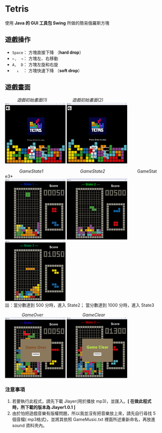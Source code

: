 # Tetris
使用 **Java 的 GUI 工具包 Swing** 所做的簡易俄羅斯方塊

## 遊戲操作
* `Space`： 方塊直接下降 （**hard drop**）
*  `←,  →`： 方塊左、右移動 
*  `A,  D`： 方塊左旋和右旋
*  `   ↓   `： 方塊快速下降 （**soft drop**）
## 遊戲畫面
&nbsp;&nbsp;&nbsp;&nbsp;&nbsp;&nbsp;&nbsp;&nbsp;&nbsp;&nbsp;*遊戲初始畫面(1)*&nbsp;&nbsp;&nbsp;&nbsp;&nbsp;&nbsp;&nbsp;&nbsp;&nbsp;&nbsp;&nbsp;&nbsp;&nbsp;&nbsp;&nbsp;&nbsp;&nbsp;&nbsp;&nbsp;&nbsp;&nbsp;*遊戲初始畫面(2)*   
<img src="https://github.com/MingMinNa/Tetris/blob/v2/img/game_display/HomeScreen_display(1).png" alt="HomeScreen_display(1).png" width="200" height="200">
<img src="https://github.com/MingMinNa/Tetris/blob/v2/img/game_display/HomeScreen_display(2).png" alt="HomeScreen_display(2).png" width="200" height="200">  

&nbsp;&nbsp;&nbsp;&nbsp;&nbsp;&nbsp;&nbsp;&nbsp;&nbsp;&nbsp;&nbsp;&nbsp;*GameState1*&nbsp;&nbsp;&nbsp;&nbsp;&nbsp;&nbsp;&nbsp;&nbsp;&nbsp;&nbsp;&nbsp;&nbsp;&nbsp;&nbsp;&nbsp;&nbsp;&nbsp;&nbsp;&nbsp;&nbsp;&nbsp;&nbsp;&nbsp;&nbsp;&nbsp;&nbsp;&nbsp;&nbsp;&nbsp;&nbsp;&nbsp;*GameState2*&nbsp;&nbsp;&nbsp;&nbsp;&nbsp;&nbsp;&nbsp;&nbsp;&nbsp;&nbsp;&nbsp;&nbsp;&nbsp;&nbsp;&nbsp;&nbsp;&nbsp;&nbsp;&nbsp;&nbsp;&nbsp;&nbsp;&nbsp;&nbsp;&nbsp;&nbsp;&nbsp;GameState3*  
<img src="https://github.com/MingMinNa/Tetris/blob/v2/img/game_display/GameScreen_State1.png" alt="GameScreen_State1.png" width="200" height="200">
<img src="https://github.com/MingMinNa/Tetris/blob/v2/img/game_display/GameScreen_state2.png" alt="GameScreen_state2.png" width="200" height="200">
<img src="https://github.com/MingMinNa/Tetris/blob/v2/img/game_display/GameScreen_State3.png" alt="GameScreen_State3.png" width="200" height="200">  
註：當分數達到 500 分時，進入 State2； 當分數達到 1000 分時，進入 State3

&nbsp;&nbsp;&nbsp;&nbsp;&nbsp;&nbsp;&nbsp;&nbsp;&nbsp;&nbsp;&nbsp;&nbsp;&nbsp;&nbsp;*GameOver*&nbsp;&nbsp;&nbsp;&nbsp;&nbsp;&nbsp;&nbsp;&nbsp;&nbsp;&nbsp;&nbsp;&nbsp;&nbsp;&nbsp;&nbsp;&nbsp;&nbsp;&nbsp;&nbsp;&nbsp;&nbsp;&nbsp;&nbsp;&nbsp;&nbsp;&nbsp;&nbsp;&nbsp;&nbsp;&nbsp;&nbsp;&nbsp;&nbsp;*GameClear*  
<img src="https://github.com/MingMinNa/Tetris/blob/v2/img/game_display/GameOver.png" alt="GameOver.png" width="200" height="200">
<img src="https://github.com/MingMinNa/Tetris/blob/v2/img/game_display/GameClear.png" alt="GameClear.png" width="200" height="200">

### 注意事項
1. 若要執行此程式，請先下載 Jlayer(用於播放 mp3)，並匯入。__[ 在做此程式時，所下載的版本為 Jlayer1.0.1 ]__ 
2. 由於怕把遊戲音樂有版權問題，所以我並沒有把音樂放上來，請先自行尋找 5 個音檔( mp3格式)，並將其依照 GameMusic.txt 裡面所述重新命名，再放進 sound 資料夾內。
